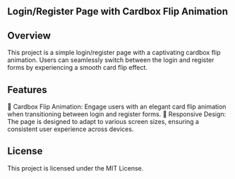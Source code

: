
## Login/Register Page with Cardbox Flip Animation

## Overview

This project is a simple login/register page with a captivating cardbox flip animation. Users can seamlessly switch between the login and register forms by experiencing a smooth card flip effect.

## Features

🔄 Cardbox Flip Animation: Engage users with an elegant card flip animation when transitioning between login and register forms.
📱 Responsive Design: The page is designed to adapt to various screen sizes, ensuring a consistent user experience across devices. 

## License

This project is licensed under the MIT License.
